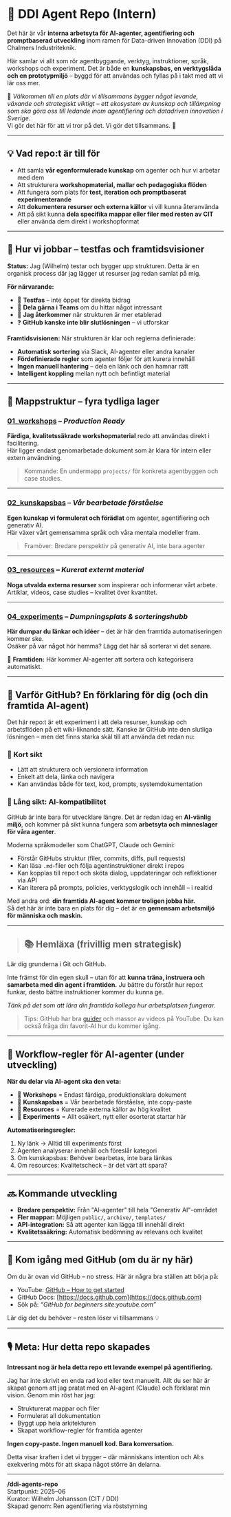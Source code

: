 # 🧠 DDI Agent Repo (Intern)

Det här är vår **interna arbetsyta för AI-agenter, agentifiering och promptbaserad utveckling** inom ramen för Data-driven Innovation (DDI) på Chalmers Industriteknik.

Här samlar vi allt som rör agentbyggande, verktyg, instruktioner, språk, workshops och experiment. Det är både en **kunskapsbas, en verktygslåda och en prototypmiljö** – byggd för att användas och fyllas på i takt med att vi lär oss mer.

📍 *Välkommen till en plats där vi tillsammans bygger något levande, växande och strategiskt viktigt – ett ekosystem av kunskap och tillämpning som ska göra oss till ledande inom agentifiering och datadriven innovation i Sverige.*  
Vi gör det här för att vi tror på det. Vi gör det tillsammans. 🚀

---

## 💡 Vad repo:t är till för

- Att samla **vår egenformulerade kunskap** om agenter och hur vi arbetar med dem
- Att strukturera **workshopmaterial, mallar och pedagogiska flöden**
- Att fungera som plats för **test, iteration och promptbaserat experimenterande**
- Att **dokumentera resurser och externa källor** vi vill kunna återanvända
- Att på sikt kunna **dela specifika mappar eller filer med resten av CIT** eller använda dem direkt i workshopformat

---

## 🔧 Hur vi jobbar – testfas och framtidsvisioner

**Status:** Jag (Wilhelm) testar och bygger upp strukturen. Detta är en organisk process där jag lägger ut resurser jag redan samlat på mig.

**För närvarande:**
- 🧪 **Testfas** – inte öppet för direkta bidrag
- 💬 **Dela gärna i Teams** om du hittar något intressant
- 🔄 **Jag återkommer** när strukturen är mer etablerad
- ❓ **GitHub kanske inte blir slutlösningen** – vi utforskar

**Framtidsvisionen:**
När strukturen är klar och reglerna definierade:
- **Automatisk sortering** via Slack, AI-agenter eller andra kanaler
- **Fördefinierade regler** som agenter följer för att kurera innehåll
- **Ingen manuell hantering** – dela en länk och den hamnar rätt
- **Intelligent koppling** mellan nytt och befintligt material

---

## 📁 Mappstruktur – fyra tydliga lager

### [01_workshops](./01_workshops/) – *Production Ready*
**Färdiga, kvalitetssäkrade workshopmaterial** redo att användas direkt i facilitering.  
Här ligger endast genomarbetade dokument som är klara för intern eller extern användning.

> Kommande: En undermapp `projects/` för konkreta agentbyggen och case studies.

---

### [02_kunskapsbas](./02_kunskapsbas/) – *Vår bearbetade förståelse*
**Egen kunskap vi formulerat och förädlat** om agenter, agentifiering och generativ AI.  
Här växer vårt gemensamma språk och våra mentala modeller fram.

> Framöver: Bredare perspektiv på generativ AI, inte bara agenter

---

### [03_resources](./03_resources/) – *Kurerat externt material*
**Noga utvalda externa resurser** som inspirerar och informerar vårt arbete.  
Artiklar, videos, case studies – kvalitet över kvantitet.

---

### [04_experiments](./04_experiments/) – *Dumpningsplats & sorteringshubb*
**Här dumpar du länkar och idéer** – det är här den framtida automatiseringen kommer ske.  
Osäker på var något hör hemma? Lägg det här så sorterar vi det senare.

🤖 **Framtiden:** Här kommer AI-agenter att sortera och kategorisera automatiskt.

---

## 🤔 Varför GitHub? En förklaring för dig (och din framtida AI-agent)

Det här repo:t är ett experiment i att dela resurser, kunskap och arbetsflöden på ett wiki-liknande sätt. Kanske är GitHub inte den slutliga lösningen – men det finns starka skäl till att använda det redan nu:

### 🔹 Kort sikt
- Lätt att strukturera och versionera information  
- Enkelt att dela, länka och navigera  
- Kan användas både för text, kod, prompts, systemdokumentation  

### 🔹 Lång sikt: AI-kompatibilitet

GitHub är inte bara för utvecklare längre. Det är redan idag en **AI-vänlig miljö**, och kommer på sikt kunna fungera som **arbetsyta och minneslager för våra agenter**.

Moderna språkmodeller som ChatGPT, Claude och Gemini:

- Förstår GitHubs struktur (filer, commits, diffs, pull requests)
- Kan läsa `.md`-filer och följa agentinstruktioner direkt i repos
- Kan kopplas till repo:t och sköta dialog, uppdateringar och reflektioner via API
- Kan iterera på prompts, policies, verktygslogik och innehåll – i realtid

Med andra ord: **din framtida AI-agent kommer troligen jobba här.**  
Så det här är inte bara en plats för dig – det är en **gemensam arbetsmiljö för människa och maskin.**

---

> ## 📚 Hemläxa (frivillig men strategisk)

Lär dig grunderna i Git och GitHub.

Inte främst för din egen skull – utan för att **kunna träna, instruera och samarbeta med din agent i framtiden.** Ju bättre du förstår hur repo:t funkar, desto bättre instruktioner kommer du kunna ge.

*Tänk på det som att lära din framtida kollega hur arbetsplatsen fungerar.*


> Tips: GitHub har bra [guider](https://docs.github.com) och massor av videos på YouTube. Du kan också fråga din favorit-AI hur du kommer igång.

---

## 🤖 Workflow-regler för AI-agenter (under utveckling)

**När du delar via AI-agent ska den veta:**
- 🎯 **Workshops** = Endast färdiga, produktionsklara dokument
- 📘 **Kunskapsbas** = Vår bearbetade förståelse, inte copy-paste
- 🔗 **Resources** = Kurerade externa källor av hög kvalitet
- 🧪 **Experiments** = Allt osäkert, nytt eller osorterat startar här

**Automatiseringsregler:**
1. Ny länk → Alltid till experiments först
2. Agenten analyserar innehåll och föreslår kategori
3. Om kunskapsbas: Behöver bearbetas, inte bara länkas
4. Om resources: Kvalitetscheck – är det värt att spara?

---

## 🔜 Kommande utveckling

- **Bredare perspektiv:** Från "AI-agenter" till hela "Generativ AI"-området
- **Fler mappar:** Möjligen `public/`, `archive/`, `templates/`
- **API-integration:** Så att agenter kan lägga till innehåll direkt
- **Kvalitetssäkring:** Automatisk bedömning av relevans och kvalitet

---

## 🎥 Kom igång med GitHub (om du är ny här)

Om du är ovan vid GitHub – no stress. Här är några bra ställen att börja på:

- YouTube: [GitHub – How to get started](https://www.youtube.com/github)
- GitHub Docs: [https://docs.github.com](https://docs.github.com)
- Sök på: *“GitHub for beginners site:youtube.com”*

Lär dig det du behöver – resten löser vi tillsammans 💡

---

## 🎙️ Meta: Hur detta repo skapades

**Intressant nog är hela detta repo ett levande exempel på agentifiering.**

Jag har inte skrivit en enda rad kod eller text manuellt. Allt du ser här är skapat genom att jag pratat med en AI-agent (Claude) och förklarat min vision. Genom min röst har jag:
- Strukturerat mappar och filer
- Formulerat all dokumentation
- Byggt upp hela arkitekturen
- Skapat workflow-regler för framtida agenter

**Ingen copy-paste. Ingen manuell kod. Bara konversation.**

Detta visar kraften i det vi bygger – där människans intention och AI:s exekvering möts för att skapa något större än delarna.

---

**/ddi-agents-repo**  
Startpunkt: 2025–06  
Kurator: Wilhelm Johansson (CIT / DDI)  
Skapad genom: Ren agentifiering via röststyrning
